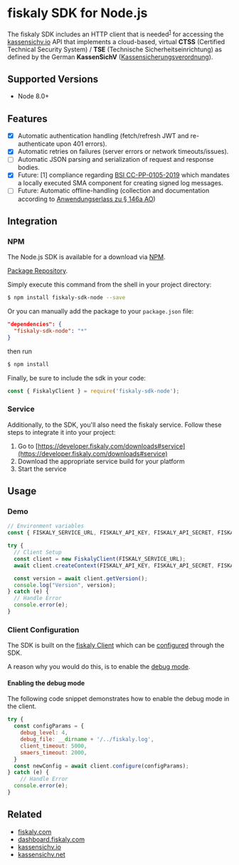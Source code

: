 # fiskaly SDK for Node.js

The fiskaly SDK includes an HTTP client that is needed<sup>[1](#fn1)</sup> for accessing the [kassensichv.io](https://kassensichv.io) API that implements a cloud-based, virtual **CTSS** (Certified Technical Security System) / **TSE** (Technische Sicherheitseinrichtung) as defined by the German **KassenSichV** ([Kassen­sich­er­ungsver­ord­nung](https://www.bundesfinanzministerium.de/Content/DE/Downloads/Gesetze/2017-10-06-KassenSichV.pdf)).

## Supported Versions

* Node 8.0+

## Features

- [X] Automatic authentication handling (fetch/refresh JWT and re-authenticate upon 401 errors).
- [X] Automatic retries on failures (server errors or network timeouts/issues).
- [ ] Automatic JSON parsing and serialization of request and response bodies.
- [X] Future: [<a name="fn1">1</a>] compliance regarding [BSI CC-PP-0105-2019](https://www.bsi.bund.de/SharedDocs/Downloads/DE/BSI/Zertifizierung/Reporte/ReportePP/pp0105b_pdf.pdf?__blob=publicationFile&v=7) which mandates a locally executed SMA component for creating signed log messages.
- [ ] Future: Automatic offline-handling (collection and documentation according to [Anwendungserlass zu § 146a AO](https://www.bundesfinanzministerium.de/Content/DE/Downloads/BMF_Schreiben/Weitere_Steuerthemen/Abgabenordnung/AO-Anwendungserlass/2019-06-17-einfuehrung-paragraf-146a-AO-anwendungserlass-zu-paragraf-146a-AO.pdf?__blob=publicationFile&v=1))

## Integration

### NPM

The Node.js SDK is available for a download via [NPM](https://npmjs.com/).

[Package Repository](https://npmjs.org/package/fiskaly-sdk-node).

Simply execute this command from the shell in your project directory:

```bash
$ npm install fiskaly-sdk-node --save
```

Or you can manually add the package to your `package.json` file:

```json
"dependencies": {
  "fiskaly-sdk-node": "*"
}
```
then run
```bash
$ npm install
```

Finally, be sure to include the sdk in your code:

```javascript
const { FiskalyClient } = require('fiskaly-sdk-node');
```

### Service

Additionally, to the SDK, you'll also need the fiskaly service. Follow these steps to integrate it into your project:

1. Go to [https://developer.fiskaly.com/downloads#service](https://developer.fiskaly.com/downloads#service)
2. Download the appropriate service build for your platform
3. Start the service

## Usage

### Demo

```javascript
// Environment variables
const { FISKALY_SERVICE_URL, FISKALY_API_KEY, FISKALY_API_SECRET, FISKALY_BASE_URL } = process.env;

try {
  // Client Setup
  const client = new FiskalyClient(FISKALY_SERVICE_URL);
  await client.createContext(FISKALY_API_KEY, FISKALY_API_SECRET, FISKALY_BASE_URL);

  const version = await client.getVersion();
  console.log("Version", version);
} catch (e) {
  // Handle Error
  console.error(e);
}
```

### Client Configuration

The SDK is built on the [fiskaly Client](https://developer.fiskaly.com/en/docs/client-documentation) which can be [configured](https://developer.fiskaly.com/en/docs/client-documentation#configuration) through the SDK.

A reason why you would do this, is to enable the [debug mode](https://developer.fiskaly.com/en/docs/client-documentation#debug-mode).

#### Enabling the debug mode

The following code snippet demonstrates how to enable the debug mode in the client.

```javascript
try {
  const configParams = {
    debug_level: 4,
    debug_file: __dirname + '/../fiskaly.log',
    client_timeout: 5000,
    smaers_timeout: 2000,
  }
  const newConfig = await client.configure(configParams);
} catch (e) {
	// Handle Error
  console.error(e);
}
````

## Related

* [fiskaly.com](https://fiskaly.com)
* [dashboard.fiskaly.com](https://dashboard.fiskaly.com)
* [kassensichv.io](https://kassensichv.io)
* [kassensichv.net](https://kassensichv.net)
